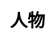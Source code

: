 ---
title: 人物
layout: dream_interpretation/category_single
description: 解夢 - 人物.
js: []
css: ["css/luck/dream_interpretation/dream_interpretation.css"]
---